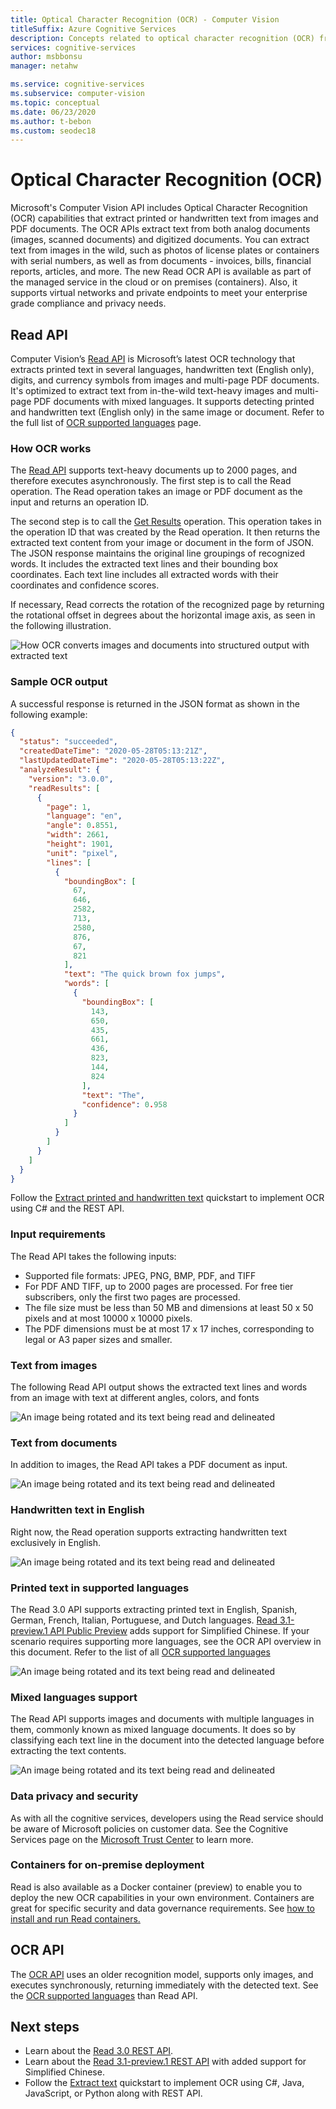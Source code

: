 ```yaml
---
title: Optical Character Recognition (OCR) - Computer Vision
titleSuffix: Azure Cognitive Services
description: Concepts related to optical character recognition (OCR) from images and documents with printed and handwritten text by using the Computer Vision API.
services: cognitive-services
author: msbbonsu
manager: netahw

ms.service: cognitive-services
ms.subservice: computer-vision
ms.topic: conceptual
ms.date: 06/23/2020
ms.author: t-bebon
ms.custom: seodec18
---
```


# Optical Character Recognition (OCR)

Microsoft's Computer Vision API includes Optical Character Recognition (OCR) capabilities that extract printed or handwritten text from images and PDF documents. The OCR APIs extract text from both analog documents (images, scanned documents) and digitized documents. You can extract text from images in the wild, such as photos of license plates or containers with serial numbers, as well as from documents - invoices, bills, financial reports, articles, and more. The new Read OCR API is available as part of the managed service in the cloud or on premises (containers). Also, it supports virtual networks and private endpoints to meet your enterprise grade compliance and privacy needs.

## Read API 

Computer Vision’s [Read API](https://westcentralus.dev.cognitive.microsoft.com/docs/services/computer-vision-v3-ga/operations/5d986960601faab4bf452005) is Microsoft’s latest OCR technology that extracts printed text in several languages, handwritten text (English only), digits, and currency symbols from images and multi-page PDF documents. It's optimized to extract text from in-the-wild text-heavy images and multi-page PDF documents with mixed languages. It supports detecting printed and handwritten text (English only) in the same image or document. Refer to the full list of [OCR supported languages](https://docs.microsoft.com/azure/cognitive-services/computer-vision/language-support#optical-character-recognition-ocr) page.

### How OCR works

The [Read API](https://westcentralus.dev.cognitive.microsoft.com/docs/services/computer-vision-v3-ga/operations/5d986960601faab4bf452005) supports text-heavy documents up to 2000 pages, and therefore executes asynchronously. The first step is to call the Read operation. The Read operation takes an image or PDF document as the input and returns an operation ID. 

The second step is to call the [Get Results](https://westcentralus.dev.cognitive.microsoft.com/docs/services/computer-vision-v3-ga/operations/5d9869604be85dee480c8750) operation. This operation takes in the operation ID that was created by the Read operation. It then returns the extracted text content from your image or document in the form of JSON. The JSON response maintains the original line groupings of recognized words. It includes the extracted text lines and their bounding box coordinates. Each text line includes all extracted words with their coordinates and confidence scores.

If necessary, Read corrects the rotation of the recognized page by returning the rotational offset in degrees about the horizontal image axis, as seen in the following illustration.

![How OCR converts images and documents into structured output with extracted text](./Images/how-ocr-works.svg)

### Sample OCR output

A successful response is returned in the JSON format as shown in the following example:

```json
{
  "status": "succeeded",
  "createdDateTime": "2020-05-28T05:13:21Z",
  "lastUpdatedDateTime": "2020-05-28T05:13:22Z",
  "analyzeResult": {
    "version": "3.0.0",
    "readResults": [
      {
        "page": 1,
        "language": "en",
        "angle": 0.8551,
        "width": 2661,
        "height": 1901,
        "unit": "pixel",
        "lines": [
          {
            "boundingBox": [
              67,
              646,
              2582,
              713,
              2580,
              876,
              67,
              821
            ],
            "text": "The quick brown fox jumps",
            "words": [
              {
                "boundingBox": [
                  143,
                  650,
                  435,
                  661,
                  436,
                  823,
                  144,
                  824
                ],
                "text": "The",
                "confidence": 0.958
              }
            ]
          }
        ]
      }
    ]
  }
}
```

Follow the [Extract printed and handwritten text](./QuickStarts/CSharp-hand-text.md) quickstart to implement OCR using C# and the REST API.

### Input requirements

The Read API takes the following inputs:
* Supported file formats: JPEG, PNG, BMP, PDF, and TIFF
* For PDF AND TIFF, up to 2000 pages are processed. For free tier subscribers, only the first two pages are processed.
* The file size must be less than 50 MB and dimensions at least 50 x 50 pixels and at most 10000 x 10000 pixels.
* The PDF dimensions must be at most 17 x 17 inches, corresponding to legal or A3 paper sizes and smaller.

### Text from images

The following Read API output shows the extracted text lines and words from an image with text at different angles, colors, and fonts

![An image being rotated and its text being read and delineated](./Images/text-from-images-example.png)

### Text from documents

In addition to images, the Read API takes a PDF document as input.

![An image being rotated and its text being read and delineated](./Images/text-from-documents-example.png)


### Handwritten text in English

Right now, the Read operation supports extracting handwritten text exclusively in English.

![An image being rotated and its text being read and delineated](./Images/handwritten-example.png)

### Printed text in supported languages

The Read 3.0 API supports extracting printed text in English, Spanish, German, French, Italian, Portuguese, and Dutch languages. [Read 3.1-preview.1 API Public Preview](https://westus.dev.cognitive.microsoft.com/docs/services/computer-vision-v3-1-preview-1/operations/5d986960601faab4bf452005) adds support for Simplified Chinese. If your scenario requires supporting more languages, see the OCR API overview in this document. Refer to the list of all [OCR supported languages](https://docs.microsoft.com/azure/cognitive-services/computer-vision/language-support#optical-character-recognition-ocr)

![An image being rotated and its text being read and delineated](./Images/supported-languages-example.png)

### Mixed languages support

The Read API supports images and documents with multiple languages in them, commonly known as mixed language documents. It does so by classifying each text line in the document into the detected language before extracting the text contents.

![An image being rotated and its text being read and delineated](./Images/mixed-language-example.png)

### Data privacy and security

As with all the cognitive services, developers using the Read service should be aware of Microsoft policies on customer data. See the Cognitive Services page on the [Microsoft Trust Center](https://www.microsoft.com/en-us/trust-center/product-overview) to learn more.

### Containers for on-premise deployment

Read is also available as a Docker container (preview) to enable you to deploy the new OCR capabilities in your own environment. Containers are great for specific security and data governance requirements. See [how to install and run Read containers.](https://docs.microsoft.com/azure/cognitive-services/computer-vision/computer-vision-how-to-install-containers)


## OCR API

The [OCR API](https://westus.dev.cognitive.microsoft.com/docs/services/5adf991815e1060e6355ad44/operations/56f91f2e778daf14a499e1fc) uses an older recognition model, supports only images, and executes synchronously, returning immediately with the detected text. See the [OCR supported languages](https://docs.microsoft.com/azure/cognitive-services/computer-vision/language-support#optical-character-recognition-ocr) than Read API.

## Next steps

- Learn about the [Read 3.0 REST API](https://westcentralus.dev.cognitive.microsoft.com/docs/services/computer-vision-v3-ga/operations/5d986960601faab4bf452005).
- Learn about the [Read 3.1-preview.1 REST API](https://westus.dev.cognitive.microsoft.com/docs/services/computer-vision-v3-1-preview-1/operations/5d986960601faab4bf452005) with added support for Simplified Chinese.
- Follow the [Extract text](./QuickStarts/CSharp-hand-text.md) quickstart to implement OCR using C#, Java, JavaScript, or Python along with REST API.
